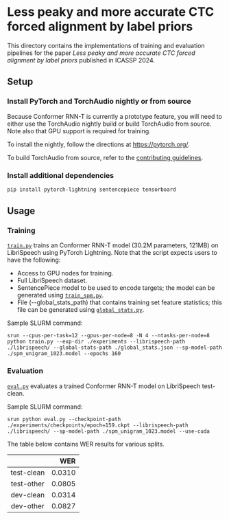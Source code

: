 # Less peaky and more accurate CTC forced alignment by label priors

This directory contains the implementations of training and evaluation pipelines for the paper *Less peaky and more accurate CTC forced alignment by label priors* published in ICASSP 2024.

## Setup
### Install PyTorch and TorchAudio nightly or from source
Because Conformer RNN-T is currently a prototype feature, you will need to either use the TorchAudio nightly build or build TorchAudio from source. Note also that GPU support is required for training.

To install the nightly, follow the directions at <https://pytorch.org/>.

To build TorchAudio from source, refer to the [contributing guidelines](https://github.com/pytorch/audio/blob/main/CONTRIBUTING.md).

### Install additional dependencies
```bash
pip install pytorch-lightning sentencepiece tensorboard
```

## Usage

### Training

[`train.py`](./train.py) trains an Conformer RNN-T model (30.2M parameters, 121MB) on LibriSpeech using PyTorch Lightning. Note that the script expects users to have the following:
- Access to GPU nodes for training.
- Full LibriSpeech dataset.
- SentencePiece model to be used to encode targets; the model can be generated using [`train_spm.py`](./train_spm.py).
- File (--global_stats_path) that contains training set feature statistics; this file can be generated using [`global_stats.py`](../emformer_rnnt/global_stats.py).

Sample SLURM command:
```
srun --cpus-per-task=12 --gpus-per-node=8 -N 4 --ntasks-per-node=8 python train.py --exp-dir ./experiments --librispeech-path ./librispeech/ --global-stats-path ./global_stats.json --sp-model-path ./spm_unigram_1023.model --epochs 160
```

### Evaluation

[`eval.py`](./eval.py) evaluates a trained Conformer RNN-T model on LibriSpeech test-clean.

Sample SLURM command:
```
srun python eval.py --checkpoint-path ./experiments/checkpoints/epoch=159.ckpt --librispeech-path ./librispeech/ --sp-model-path ./spm_unigram_1023.model --use-cuda
```

The table below contains WER results for various splits.

|                     |          WER |
|:-------------------:|-------------:|
| test-clean          |       0.0310 |
| test-other          |       0.0805 |
| dev-clean           |       0.0314 |
| dev-other           |       0.0827 |
